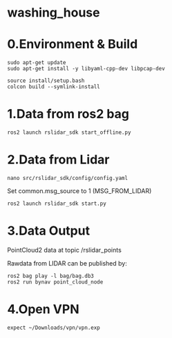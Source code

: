 # washing_house

# 0.Environment & Build

```console
sudo apt-get update
sudo apt-get install -y libyaml-cpp-dev libpcap-dev
```

```console
source install/setup.bash
colcon build --symlink-install 
```

# 1.Data from ros2 bag

```console
ros2 launch rslidar_sdk start_offline.py
```

# 2.Data from Lidar

```console
nano src/rslidar_sdk/config/config.yaml
```

Set common.msg_source to 1 (MSG_FROM_LIDAR)

```console
ros2 launch rslidar_sdk start.py
```

# 3.Data Output

PointCloud2 data at topic /rslidar_points

Rawdata from LIDAR can be published by:

```console
ros2 bag play -l bag/bag.db3
ros2 run bynav point_cloud_node
```

# 4.Open VPN

```console
expect ~/Downloads/vpn/vpn.exp
```